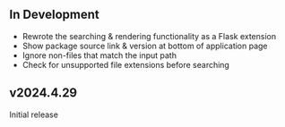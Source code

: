 In Development
--------------
- Rewrote the searching & rendering functionality as a Flask extension
- Show package source link & version at bottom of application page
- Ignore non-files that match the input path
- Check for unsupported file extensions before searching

v2024.4.29
----------
Initial release
